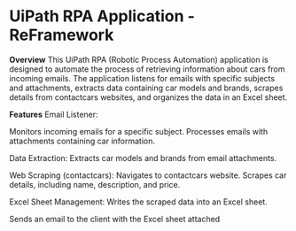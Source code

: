 # UiPath RPA Application - ReFramework
**Overview** 
This UiPath RPA (Robotic Process Automation) application is designed to automate the process of retrieving information about cars from incoming emails. The application listens for emails with specific subjects and attachments, extracts data containing car models and brands, scrapes details from contactcars websites, and organizes the data in an Excel sheet.

**Features**
Email Listener:

Monitors incoming emails for a specific subject.
Processes emails with attachments containing car information.

Data Extraction:
Extracts car models and brands from email attachments.

Web Scraping (contactcars):
Navigates to contactcars website.
Scrapes car details, including name, description, and price.

Excel Sheet Management:
Writes the scraped data into an Excel sheet.

Sends an email to the client with the Excel sheet attached
